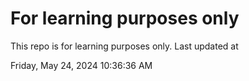 # For learning purposes only
This repo is for learning purposes only.
Last updated at

Friday, May 24, 2024 10:36:36 AM

